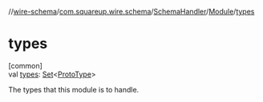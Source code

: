 //[wire-schema](../../../../index.md)/[com.squareup.wire.schema](../../index.md)/[SchemaHandler](../index.md)/[Module](index.md)/[types](types.md)

# types

[common]\
val [types](types.md): [Set](https://kotlinlang.org/api/latest/jvm/stdlib/kotlin.collections/-set/index.html)&lt;[ProtoType](../../-proto-type/index.md)&gt;

The types that this module is to handle.

